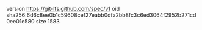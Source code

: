 version https://git-lfs.github.com/spec/v1
oid sha256:6d6c8ee0b1c59608cef27eabb0dfa2bb8fc3c6ed3064f2952b271cd0ee01e580
size 1583
